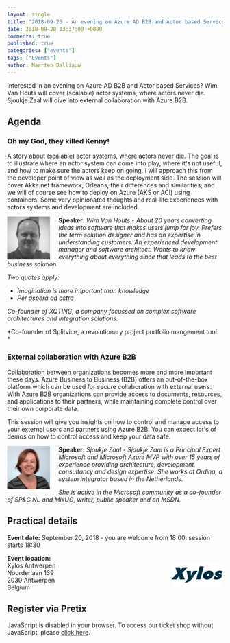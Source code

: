 ```yaml
---
layout: single
title: "2018-09-20 - An evening on Azure AD B2B and Actor based Services"
date: 2018-09-20 13:37:00 +0000
comments: true
published: true
categories: ["events"]
tags: ["Events"]
author: Maarten Balliauw
---
```


Interested in an evening on Azure AD B2B and Actor based Services? Wim Van Houts will cover (scalable) actor systems, where actors never die. Sjoukje Zaal will dive into external collaboration with Azure B2B.

## Agenda

### Oh my God, they killed Kenny!
A story about (scalable) actor systems, where actors never die. The goal is to illustrate where an actor system can come into play, where it's not useful, and how to make sure the actors keep on going. I will approach this from the developer point of view as well as the deployment side. The session will cover Akka.net framework, Orleans, their differences and similarities, and we will of course see how to deploy on Azure (AKS or ACI) using containers. Some very opinionated thoughts and real-life experiences with actors systems and development are included.

<img src="/assets/media/speakers/wim-van-houts.jpg" alt="Wim Van Houts" align="left" height="100" width="100" style="margin-right: 20px;">**Speaker:** *Wim Van Houts - About 20 years converting ideas into software that makes users jump for joy. Prefers the term solution designer and has an expertise in understanding customers. An experienced development manager and software architect. Wants to know everything about everything since that leads to the best business solution.*

*Two quotes apply:*
* *Imagination is more important than knowledge*
* *Per aspera ad astra*

*Co-founder of XQTING, a company focussed on complex software architectures and integration solutions.*

*Co-founder of Splitvice, a revolutionary project portfolio mangement tool. *

### External collaboration with Azure B2B
Collaboration between organizations becomes more and more important these days. Azure Business to Business (B2B) offers an out-of-the-box platform which can be used for secure collaboration with external users. With Azure B2B organizations can provide access to documents, resources, and applications to their partners, while maintaining complete control over their own corporate data. 

This session will give you insights on how to control and manage access to your external users and partners using Azure B2B. You can expect lot's of demos on how to control access and keep your data safe.

<img src="/assets/media/speakers/sjoukje-zaal.jpg" alt="Sjoukje Zaal" align="left" height="100" width="100" style="margin-right: 20px;">**Speaker:** *Sjoukje Zaal - Sjoukje Zaal is a Principal Expert Microsoft and Microsoft Azure MVP with over 15 years of experience providing architecture, development, consultancy and design expertise. She works at Ordina, a system integrator based in the Netherlands.*

*She is active in the Microsoft community as a co-founder of SP&C NL and MixUG, writer, public speaker and on MSDN.*

## Practical details

**Event date:** September 20, 2018 - you are welcome from 18:00, session starts 18:30

**Event location:**<br />
<img width="120" height="60" align="right" alt="" src="/assets/media/sponsors/logo-xylos.jpg">Xylos Antwerpen<br />
Noorderlaan 139<br />
2030 Antwerpen<br />
Belgium

## Register via Pretix
<link rel="stylesheet" type="text/css" href="https://pretix.eu/azug/20180920/widget/v1.css">
<script type="text/javascript" src="https://pretix.eu/widget/v1.en.js" async></script>
<pretix-widget event="https://pretix.eu/azug/20180920/"></pretix-widget>
<noscript>
   <div class="pretix-widget">
        <div class="pretix-widget-info-message">
            JavaScript is disabled in your browser. To access our ticket shop without JavaScript, please <a target="_blank" rel="noopener" href="https://pretix.eu/azug/20180920/">click here</a>.
        </div>
    </div>
</noscript>
